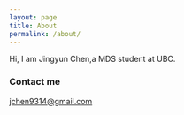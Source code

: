 ```yaml
---
layout: page
title: About
permalink: /about/
---
```


Hi, I am Jingyun Chen,a MDS student at UBC.

### Contact me

[jchen9314@gmail.com](mailto:jchen9314@gmail.com)
